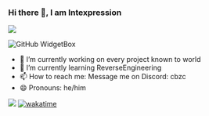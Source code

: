 
### Hi there 👋, I am Intexpression

![](https://github.com/BrunnerLivio/brunnerlivio/blob/master/images/welcome.png?raw=true)



![GitHub WidgetBox](https://github-widgetbox.vercel.app/api/skills?languages=js,ts,java,php,python,html,css,csharp,kotlin,mysql,lua&theme=darkmode)




- 🔭 I’m currently working on every project known to world  
- 🌱 I’m currently learning ReverseEngineering 
- 📫 How to reach me: Message me on Discord: cbzc 
- 😄 Pronouns: he/him


![](https://komarev.com/ghpvc/?username=intexpression)
[![wakatime](https://wakatime.com/badge/user/38b40c14-77d7-4b31-b4f2-cc058e4edc6f.svg)](https://wakatime.com)
